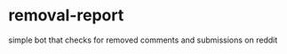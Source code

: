removal-report
==============

simple bot that checks for removed comments and submissions on reddit
